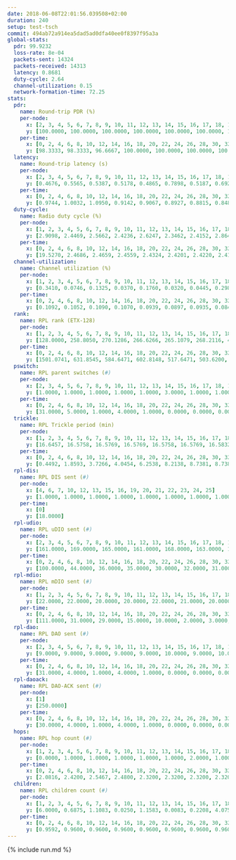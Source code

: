 ```yaml
---
date: 2018-06-08T22:01:56.039508+02:00
duration: 240
setup: test-tsch
commit: 494ab72a914ea5dad5ad0dfa40ee0f8397f95a3a
global-stats:
  pdr: 99.9232
  loss-rate: 8e-04
  packets-sent: 14324
  packets-received: 14313
  latency: 0.8681
  duty-cycle: 2.64
  channel-utilization: 0.15
  network-formation-time: 72.25
stats:
  pdr:
    name: Round-trip PDR (%)
    per-node:
      x: [2, 3, 4, 5, 6, 7, 8, 9, 10, 11, 12, 13, 14, 15, 16, 17, 18, 19, 20, 21, 22, 23, 24, 25]
      y: [100.0000, 100.0000, 100.0000, 100.0000, 100.0000, 100.0000, 100.0000, 100.0000, 100.0000, 99.8333, 99.6737, 99.8344, 100.0000, 100.0000, 99.8459, 99.6667, 100.0000, 100.0000, 100.0000, 100.0000, 99.6737, 99.8319, 100.0000, 99.8331]
    per-time:
      x: [0, 2, 4, 6, 8, 10, 12, 14, 16, 18, 20, 22, 24, 26, 28, 30, 32, 34, 36, 38, 40, 42, 44, 46, 48, 50, 52, 54, 56, 58, 60, 62, 64, 66, 68, 70, 72, 74, 76, 78, 80, 82, 84, 86, 88, 90, 92, 94, 96, 98, 100, 102, 104, 106, 108, 110, 112, 114, 116, 118, 120, 122, 124, 126, 128, 130, 132, 134, 136, 138, 140, 142, 144, 146, 148, 150, 152, 154, 156, 158, 160, 162, 164, 166, 168, 170, 172, 174, 176, 178, 180, 182, 184, 186, 188, 190, 192, 194, 196, 198, 200, 202, 204, 206, 208, 210, 212, 214, 216, 218, 220, 222, 224, 226, 228, 230, 232, 234, 236, 238]
      y: [98.3333, 98.3333, 96.6667, 100.0000, 100.0000, 100.0000, 100.0000, 100.0000, 100.0000, 100.0000, 100.0000, 100.0000, 100.0000, 100.0000, 100.0000, 100.0000, 100.0000, 100.0000, 100.0000, 100.0000, 100.0000, 100.0000, 100.0000, 100.0000, 100.0000, 100.0000, 100.0000, 100.0000, 100.0000, 100.0000, 100.0000, 100.0000, 100.0000, 100.0000, 100.0000, 100.0000, 100.0000, 100.0000, 100.0000, 100.0000, 100.0000, 100.0000, 100.0000, 100.0000, 100.0000, 100.0000, 100.0000, 100.0000, 100.0000, 100.0000, 100.0000, 100.0000, 100.0000, 100.0000, 100.0000, 100.0000, 100.0000, 100.0000, 100.0000, 99.1736, 100.0000, 100.0000, 100.0000, 100.0000, 100.0000, 100.0000, 100.0000, 100.0000, 100.0000, 100.0000, 100.0000, 100.0000, 100.0000, 100.0000, 100.0000, 100.0000, 100.0000, 100.0000, 100.0000, 100.0000, 100.0000, 100.0000, 100.0000, 100.0000, 100.0000, 100.0000, 100.0000, 100.0000, 100.0000, 100.0000, 100.0000, 100.0000, 100.0000, 100.0000, 100.0000, 100.0000, 99.1667, 100.0000, 100.0000, 100.0000, 100.0000, 100.0000, 100.0000, 100.0000, 100.0000, 100.0000, 100.0000, 100.0000, 100.0000, 100.0000, 100.0000, 100.0000, 100.0000, 100.0000, 100.0000, 100.0000, 100.0000, 100.0000, 99.1667, 100.0000]
  latency:
    name: Round-trip latency (s)
    per-node:
      x: [2, 3, 4, 5, 6, 7, 8, 9, 10, 11, 12, 13, 14, 15, 16, 17, 18, 19, 20, 21, 22, 23, 24, 25]
      y: [0.4676, 0.5565, 0.5387, 0.5178, 0.4865, 0.7898, 0.5187, 0.6928, 0.7007, 0.8760, 0.7596, 0.7381, 0.7162, 1.0063, 0.9569, 1.1219, 0.9437, 1.1513, 1.1034, 1.3196, 1.1874, 1.1177, 1.2140, 1.2786]
    per-time:
      x: [0, 2, 4, 6, 8, 10, 12, 14, 16, 18, 20, 22, 24, 26, 28, 30, 32, 34, 36, 38, 40, 42, 44, 46, 48, 50, 52, 54, 56, 58, 60, 62, 64, 66, 68, 70, 72, 74, 76, 78, 80, 82, 84, 86, 88, 90, 92, 94, 96, 98, 100, 102, 104, 106, 108, 110, 112, 114, 116, 118, 120, 122, 124, 126, 128, 130, 132, 134, 136, 138, 140, 142, 144, 146, 148, 150, 152, 154, 156, 158, 160, 162, 164, 166, 168, 170, 172, 174, 176, 178, 180, 182, 184, 186, 188, 190, 192, 194, 196, 198, 200, 202, 204, 206, 208, 210, 212, 214, 216, 218, 220, 222, 224, 226, 228, 230, 232, 234, 236, 238]
      y: [0.9744, 1.0032, 1.0950, 0.9142, 0.9067, 0.8927, 0.8815, 0.8486, 0.8490, 0.8620, 0.8382, 0.8493, 0.8616, 0.8672, 0.8887, 0.8216, 0.7938, 0.7903, 0.8564, 0.7751, 0.8634, 0.8837, 0.8323, 0.8497, 0.8158, 0.8524, 0.8484, 0.9224, 0.8943, 0.8383, 0.8481, 0.8489, 0.8177, 0.8351, 0.9270, 0.8140, 0.8159, 0.8396, 0.8952, 0.8609, 0.8606, 0.9293, 0.8352, 0.8684, 0.8481, 0.8184, 0.8672, 0.8441, 0.8419, 0.8498, 0.8853, 0.8928, 0.8575, 0.8177, 0.8702, 0.8865, 0.8890, 0.8929, 0.8741, 0.9118, 0.8712, 0.8832, 0.8627, 0.8629, 0.8595, 0.8832, 0.8614, 0.8166, 0.8974, 0.8186, 0.8594, 0.8658, 0.8379, 0.8463, 0.8284, 0.8950, 0.8326, 0.8419, 0.8536, 0.8178, 0.8567, 0.8694, 0.8156, 0.8163, 0.8553, 0.8375, 0.8566, 0.8500, 0.8649, 0.8346, 0.8745, 0.8898, 0.8653, 0.8792, 0.8609, 0.8695, 0.8829, 0.9200, 0.8922, 0.8840, 0.9215, 0.8964, 0.8915, 0.8779, 0.9049, 0.9450, 0.9088, 0.8481, 0.9001, 0.9206, 0.8970, 0.9260, 0.8333, 0.8784, 0.8726, 0.9090, 0.8407, 0.8450, 0.9124, 0.8724]
  duty-cycle:
    name: Radio duty cycle (%)
    per-node:
      x: [1, 2, 3, 4, 5, 6, 7, 8, 9, 10, 11, 12, 13, 14, 15, 16, 17, 18, 19, 20, 21, 22, 23, 24, 25]
      y: [2.9098, 2.4469, 2.5662, 2.4236, 2.6247, 2.3462, 2.4152, 2.8649, 2.4176, 2.4065, 2.4736, 2.5300, 2.7305, 2.7019, 2.4802, 2.4547, 2.5001, 2.6330, 2.6218, 2.4888, 2.6218, 2.5224, 2.5752, 2.5963, 2.5787]
    per-time:
      x: [0, 2, 4, 6, 8, 10, 12, 14, 16, 18, 20, 22, 24, 26, 28, 30, 32, 34, 36, 38, 40, 42, 44, 46, 48, 50, 52, 54, 56, 58, 60, 62, 64, 66, 68, 70, 72, 74, 76, 78, 80, 82, 84, 86, 88, 90, 92, 94, 96, 98, 100, 102, 104, 106, 108, 110, 112, 114, 116, 118, 120, 122, 124, 126, 128, 130, 132, 134, 136, 138, 140, 142, 144, 146, 148, 150, 152, 154, 156, 158, 160, 162, 164, 166, 168, 170, 172, 174, 176, 178, 180, 182, 184, 186, 188, 190, 192, 194, 196, 198, 200, 202, 204, 206, 208, 210, 212, 214, 216, 218, 220, 222, 224, 226, 228, 230, 232, 234, 236, 238, 240]
      y: [19.5270, 2.4686, 2.4659, 2.4559, 2.4324, 2.4201, 2.4220, 2.4119, 2.4104, 2.4056, 2.4114, 2.4047, 2.4297, 2.4149, 2.4579, 2.4264, 2.4085, 2.3966, 2.4047, 2.4131, 2.3897, 2.4041, 2.4258, 2.4128, 2.4079, 2.4094, 2.4152, 2.4200, 2.4301, 2.4174, 2.4088, 2.3998, 2.4205, 2.4008, 2.4195, 2.4182, 2.4000, 2.4079, 2.4083, 2.4174, 2.9421, 2.8990, 2.9319, 2.5388, 2.4208, 2.4129, 2.4073, 2.4200, 2.4039, 2.4192, 2.4013, 2.4109, 2.4182, 2.4020, 2.4003, 2.4102, 2.4153, 2.4348, 2.4227, 2.4226, 2.4178, 2.4151, 2.4043, 2.4139, 2.4128, 2.4134, 2.4108, 2.4158, 2.4117, 2.4141, 2.4056, 2.4267, 2.4290, 2.4123, 2.4097, 2.4239, 2.4151, 2.4097, 2.4238, 2.4012, 2.4080, 2.4133, 2.3933, 2.4013, 2.4076, 2.4203, 2.4289, 2.4125, 2.4059, 2.4192, 2.4089, 2.4270, 2.4218, 2.4047, 2.4176, 2.4136, 2.7789, 2.7124, 2.6952, 2.4147, 2.4210, 2.4192, 2.4009, 2.4255, 2.4189, 2.4122, 2.4182, 2.4217, 2.4080, 2.4277, 2.4355, 2.4189, 2.4063, 2.4105, 2.4148, 2.4107, 2.4083, 2.4046, 2.5075, 2.3361, null]
  channel-utilization:
    name: Channel utilization (%)
    per-node:
      x: [1, 2, 3, 4, 5, 6, 7, 8, 9, 10, 11, 12, 13, 14, 15, 16, 17, 18, 19, 20, 21, 22, 23, 24, 25]
      y: [0.3410, 0.0746, 0.1325, 0.0370, 0.1760, 0.0320, 0.0445, 0.2981, 0.0332, 0.0320, 0.0329, 0.0681, 0.2006, 0.1724, 0.0634, 0.0907, 0.0323, 0.1115, 0.0550, 0.0392, 0.0340, 0.0448, 0.0320, 0.0320, 0.0335]
    per-time:
      x: [0, 2, 4, 6, 8, 10, 12, 14, 16, 18, 20, 22, 24, 26, 28, 30, 32, 34, 36, 38, 40, 42, 44, 46, 48, 50, 52, 54, 56, 58, 60, 62, 64, 66, 68, 70, 72, 74, 76, 78, 80, 82, 84, 86, 88, 90, 92, 94, 96, 98, 100, 102, 104, 106, 108, 110, 112, 114, 116, 118, 120, 122, 124, 126, 128, 130, 132, 134, 136, 138, 140, 142, 144, 146, 148, 150, 152, 154, 156, 158, 160, 162, 164, 166, 168, 170, 172, 174, 176, 178, 180, 182, 184, 186, 188, 190, 192, 194, 196, 198, 200, 202, 204, 206, 208, 210, 212, 214, 216, 218, 220, 222, 224, 226, 228, 230, 232, 234, 236, 238, 240]
      y: [0.1092, 0.1052, 0.1090, 0.1070, 0.0939, 0.0897, 0.0935, 0.0844, 0.0853, 0.0856, 0.0875, 0.0839, 0.0935, 0.0869, 0.1057, 0.0913, 0.0839, 0.0774, 0.0823, 0.0881, 0.0770, 0.0849, 0.0912, 0.0860, 0.0837, 0.0857, 0.0892, 0.0902, 0.0940, 0.0903, 0.0838, 0.0812, 0.0862, 0.0827, 0.0887, 0.0885, 0.0807, 0.0849, 0.0863, 0.0888, 0.3664, 0.2992, 0.3185, 0.1435, 0.0881, 0.0886, 0.0832, 0.0921, 0.0817, 0.0886, 0.0810, 0.0860, 0.0863, 0.0831, 0.0808, 0.0865, 0.0887, 0.0946, 0.0910, 0.0889, 0.0886, 0.0894, 0.0833, 0.0878, 0.0878, 0.0882, 0.0848, 0.0849, 0.0846, 0.0854, 0.0831, 0.0932, 0.0949, 0.0863, 0.0848, 0.0915, 0.0852, 0.0834, 0.0903, 0.0810, 0.0846, 0.0868, 0.0774, 0.0818, 0.0834, 0.0880, 0.0927, 0.0860, 0.0851, 0.0872, 0.0835, 0.0906, 0.0890, 0.0827, 0.0875, 0.0865, 0.2719, 0.2104, 0.2217, 0.0878, 0.0863, 0.0870, 0.0806, 0.0898, 0.0862, 0.0874, 0.0891, 0.0890, 0.0855, 0.0918, 0.0971, 0.0882, 0.0845, 0.0840, 0.0869, 0.0865, 0.0849, 0.0837, 0.1384, 0.0502, null]
  rank:
    name: RPL rank (ETX-128)
    per-node:
      x: [1, 2, 3, 4, 5, 6, 7, 8, 9, 10, 11, 12, 13, 14, 15, 16, 17, 18, 19, 20, 21, 22, 23, 24, 25]
      y: [128.0000, 258.8050, 270.1286, 266.6266, 265.1079, 268.2116, 404.2798, 275.6628, 412.7925, 406.4033, 417.2675, 429.2428, 406.2490, 423.3278, 540.2927, 548.8789, 569.9153, 578.4939, 562.1245, 656.6490, 979.9390, 645.4321, 703.6805, 711.1492, 730.3239]
    per-time:
      x: [0, 2, 4, 6, 8, 10, 12, 14, 16, 18, 20, 22, 24, 26, 28, 30, 32, 34, 36, 38, 40, 42, 44, 46, 48, 50, 52, 54, 56, 58, 60, 62, 64, 66, 68, 70, 72, 74, 76, 78, 80, 82, 84, 86, 88, 90, 92, 94, 96, 98, 100, 102, 104, 106, 108, 110, 112, 114, 116, 118, 120, 122, 124, 126, 128, 130, 132, 134, 136, 138, 140, 142, 144, 146, 148, 150, 152, 154, 156, 158, 160, 162, 164, 166, 168, 170, 172, 174, 176, 178, 180, 182, 184, 186, 188, 190, 192, 194, 196, 198, 200, 202, 204, 206, 208, 210, 212, 214, 216, 218, 220, 222, 224, 226, 228, 230, 232, 234, 236, 238, 240]
      y: [1501.0741, 631.8545, 584.6471, 602.8148, 517.6471, 503.6200, 490.5800, 486.6600, 478.6600, 471.4200, 472.2745, 464.6200, 466.9200, 467.5686, 468.1200, 469.4314, 465.1000, 463.6600, 462.9808, 459.0800, 459.1000, 459.1000, 458.7600, 461.9200, 459.2200, 459.3600, 460.1000, 462.3725, 461.4800, 460.7000, 461.6400, 459.4000, 460.8800, 459.6600, 465.3400, 467.0000, 465.7400, 465.1200, 464.4800, 465.6200, 320.0037, 288.1165, 290.4148, 314.8438, 458.5400, 458.8200, 458.4600, 464.6154, 455.9000, 451.8800, 459.3725, 453.3000, 452.5000, 446.7059, 446.1200, 449.9600, 447.1200, 455.5686, 453.1400, 451.8431, 455.8800, 456.2600, 457.0980, 452.4118, 453.0200, 449.3800, 453.9412, 448.7000, 451.1400, 449.0800, 449.3600, 450.9000, 458.5294, 460.3922, 453.4118, 455.4800, 457.0800, 453.7800, 452.7800, 454.3137, 445.9804, 445.2800, 444.6200, 445.4800, 444.5600, 445.4600, 450.4000, 449.5600, 447.3000, 449.1765, 448.4400, 456.4340, 452.1000, 449.8600, 452.4800, 453.3200, 308.0122, 289.9791, 291.9842, 335.7429, 457.4400, 449.0400, 450.3000, 452.5600, 452.6000, 453.6000, 453.2000, 457.1538, 452.5600, 451.1961, 451.3000, 454.4400, 450.6800, 451.1800, 452.1400, 453.4800, 453.6400, 453.0200, 544.2651, 535.1311, 544.0000]
  pswitch:
    name: RPL parent switches (#)
    per-node:
      x: [2, 3, 4, 5, 6, 7, 8, 9, 10, 11, 12, 13, 14, 15, 16, 17, 18, 19, 20, 21, 22, 23, 24, 25]
      y: [1.0000, 1.0000, 1.0000, 1.0000, 1.0000, 3.0000, 1.0000, 1.0000, 3.0000, 3.0000, 3.0000, 5.0000, 1.0000, 6.0000, 3.0000, 8.0000, 5.0000, 1.0000, 5.0000, 6.0000, 3.0000, 1.0000, 8.0000, 7.0000]
    per-time:
      x: [0, 2, 4, 6, 8, 10, 12, 14, 16, 18, 20, 22, 24, 26, 28, 30, 32, 34, 36, 38, 40, 42, 44, 46, 48, 50, 52, 54, 56, 58, 60, 62, 64, 66, 68, 70, 72, 74, 76, 78, 80, 82, 84, 86, 88, 90, 92, 94, 96, 98, 100, 102, 104, 106, 108, 110, 112, 114, 116, 118, 120, 122, 124, 126, 128, 130, 132, 134, 136, 138, 140, 142, 144, 146, 148, 150, 152, 154, 156, 158, 160, 162, 164, 166, 168, 170, 172, 174, 176, 178, 180, 182, 184, 186, 188, 190, 192, 194, 196, 198, 200, 202, 204, 206, 208, 210, 212, 214, 216, 218, 220, 222, 224, 226, 228, 230, 232, 234, 236, 238]
      y: [31.0000, 5.0000, 1.0000, 4.0000, 1.0000, 0.0000, 0.0000, 0.0000, 0.0000, 0.0000, 1.0000, 0.0000, 0.0000, 1.0000, 0.0000, 1.0000, 0.0000, 0.0000, 2.0000, 0.0000, 0.0000, 0.0000, 0.0000, 0.0000, 0.0000, 0.0000, 0.0000, 1.0000, 0.0000, 0.0000, 0.0000, 0.0000, 0.0000, 0.0000, 0.0000, 0.0000, 0.0000, 0.0000, 0.0000, 0.0000, 0.0000, 0.0000, 1.0000, 1.0000, 0.0000, 0.0000, 0.0000, 2.0000, 0.0000, 0.0000, 1.0000, 0.0000, 0.0000, 1.0000, 0.0000, 0.0000, 0.0000, 1.0000, 0.0000, 1.0000, 0.0000, 0.0000, 1.0000, 1.0000, 0.0000, 0.0000, 1.0000, 0.0000, 0.0000, 0.0000, 0.0000, 0.0000, 1.0000, 1.0000, 1.0000, 0.0000, 0.0000, 0.0000, 0.0000, 1.0000, 1.0000, 0.0000, 0.0000, 0.0000, 0.0000, 0.0000, 0.0000, 0.0000, 0.0000, 1.0000, 0.0000, 3.0000, 0.0000, 0.0000, 0.0000, 0.0000, 0.0000, 3.0000, 0.0000, 0.0000, 0.0000, 0.0000, 0.0000, 0.0000, 0.0000, 0.0000, 0.0000, 2.0000, 0.0000, 1.0000, 0.0000, 0.0000, 0.0000, 0.0000, 0.0000, 0.0000, 0.0000, 0.0000, 1.0000, 3.0000]
  trickle:
    name: RPL Trickle period (min)
    per-node:
      x: [1, 2, 3, 4, 5, 6, 7, 8, 9, 10, 11, 12, 13, 14, 15, 16, 17, 18, 19, 20, 21, 22, 23, 24, 25]
      y: [16.6457, 16.5758, 16.5769, 16.5769, 16.5758, 16.5769, 16.5832, 17.4061, 16.5758, 16.5472, 16.4079, 16.5832, 16.5013, 16.5395, 16.2181, 17.2345, 16.4437, 16.0881, 16.5228, 16.5459, 16.4722, 16.4669, 16.5228, 16.5497, 16.1485]
    per-time:
      x: [0, 2, 4, 6, 8, 10, 12, 14, 16, 18, 20, 22, 24, 26, 28, 30, 32, 34, 36, 38, 40, 42, 44, 46, 48, 50, 52, 54, 56, 58, 60, 62, 64, 66, 68, 70, 72, 74, 76, 78, 80, 82, 84, 86, 88, 90, 92, 94, 96, 98, 100, 102, 104, 106, 108, 110, 112, 114, 116, 118, 120, 122, 124, 126, 128, 130, 132, 134, 136, 138, 140, 142, 144, 146, 148, 150, 152, 154, 156, 158, 160, 162, 164, 166, 168, 170, 172, 174, 176, 178, 180, 182, 184, 186, 188, 190, 192, 194, 196, 198, 200, 202, 204, 206, 208, 210, 212, 214, 216, 218, 220, 222, 224, 226, 228, 230, 232, 234, 236, 238, 240]
      y: [0.4492, 1.8593, 3.7266, 4.0454, 6.2538, 8.2138, 8.7381, 8.7381, 10.4858, 16.4277, 16.9623, 17.4763, 17.4763, 17.4763, 17.4763, 17.4763, 17.4763, 17.4763, 17.4763, 17.4763, 17.4763, 17.4763, 17.4763, 17.4763, 17.4763, 17.4763, 17.4763, 17.4763, 17.4763, 17.4763, 17.4763, 17.4763, 17.4763, 17.4763, 17.4763, 17.4763, 17.4763, 17.4763, 17.4763, 17.4763, 17.4763, 17.4763, 17.4763, 17.4763, 17.4763, 17.4763, 17.4763, 17.4763, 17.4763, 17.4763, 17.4763, 17.4763, 17.4763, 17.4763, 17.4763, 17.4763, 17.4763, 17.4763, 17.4763, 17.4763, 17.4763, 17.4763, 17.4763, 17.4763, 17.4763, 17.4763, 17.4763, 17.4763, 17.4763, 17.4763, 17.4763, 17.4763, 17.4763, 17.4763, 17.4763, 17.4763, 17.4763, 17.4763, 17.4763, 17.4763, 17.4763, 17.4763, 17.4763, 17.4763, 17.4763, 17.4763, 17.4763, 17.4763, 17.4763, 17.4763, 17.4763, 17.4763, 17.4763, 17.4763, 17.4763, 17.4763, 17.4763, 17.4763, 17.4763, 17.4763, 17.4763, 17.4763, 17.4763, 17.4763, 17.4763, 17.4763, 17.4763, 17.4763, 17.4763, 17.4763, 17.4763, 17.4763, 17.4763, 17.4763, 17.4763, 17.4763, 17.4763, 17.4763, 17.4763, 17.4763, 17.4763]
  rpl-dis:
    name: RPL DIS sent (#)
    per-node:
      x: [4, 6, 7, 10, 12, 13, 15, 16, 19, 20, 21, 22, 23, 24, 25]
      y: [1.0000, 1.0000, 1.0000, 1.0000, 1.0000, 1.0000, 1.0000, 1.0000, 1.0000, 1.0000, 2.0000, 2.0000, 1.0000, 2.0000, 1.0000]
    per-time:
      x: [0]
      y: [18.0000]
  rpl-udio:
    name: RPL uDIO sent (#)
    per-node:
      x: [2, 3, 4, 5, 6, 7, 8, 9, 10, 11, 12, 13, 14, 15, 16, 17, 18, 19, 20, 21, 22, 23, 24, 25]
      y: [161.0000, 169.0000, 165.0000, 161.0000, 168.0000, 163.0000, 135.0000, 162.0000, 163.0000, 169.0000, 160.0000, 146.0000, 148.0000, 165.0000, 171.0000, 164.0000, 161.0000, 162.0000, 161.0000, 174.0000, 165.0000, 173.0000, 165.0000, 170.0000]
    per-time:
      x: [0, 2, 4, 6, 8, 10, 12, 14, 16, 18, 20, 22, 24, 26, 28, 30, 32, 34, 36, 38, 40, 42, 44, 46, 48, 50, 52, 54, 56, 58, 60, 62, 64, 66, 68, 70, 72, 74, 76, 78, 80, 82, 84, 86, 88, 90, 92, 94, 96, 98, 100, 102, 104, 106, 108, 110, 112, 114, 116, 118, 120, 122, 124, 126, 128, 130, 132, 134, 136, 138, 140, 142, 144, 146, 148, 150, 152, 154, 156, 158, 160, 162, 164, 166, 168, 170, 172, 174, 176, 178, 180, 182, 184, 186, 188, 190, 192, 194, 196, 198, 200, 202, 204, 206, 208, 210, 212, 214, 216, 218, 220, 222, 224, 226, 228, 230, 232, 234, 236, 238, 240]
      y: [100.0000, 44.0000, 36.0000, 35.0000, 30.0000, 32.0000, 31.0000, 32.0000, 31.0000, 36.0000, 28.0000, 32.0000, 31.0000, 24.0000, 34.0000, 35.0000, 29.0000, 36.0000, 25.0000, 31.0000, 26.0000, 31.0000, 33.0000, 34.0000, 30.0000, 29.0000, 33.0000, 31.0000, 33.0000, 26.0000, 33.0000, 30.0000, 32.0000, 37.0000, 28.0000, 30.0000, 33.0000, 26.0000, 35.0000, 34.0000, 43.0000, 32.0000, 31.0000, 30.0000, 37.0000, 28.0000, 35.0000, 34.0000, 28.0000, 31.0000, 28.0000, 32.0000, 31.0000, 32.0000, 29.0000, 36.0000, 35.0000, 29.0000, 29.0000, 31.0000, 33.0000, 26.0000, 34.0000, 33.0000, 29.0000, 32.0000, 28.0000, 33.0000, 31.0000, 31.0000, 28.0000, 35.0000, 31.0000, 32.0000, 28.0000, 30.0000, 31.0000, 33.0000, 33.0000, 31.0000, 30.0000, 29.0000, 31.0000, 31.0000, 35.0000, 29.0000, 33.0000, 29.0000, 34.0000, 28.0000, 31.0000, 31.0000, 32.0000, 32.0000, 38.0000, 32.0000, 40.0000, 34.0000, 36.0000, 33.0000, 35.0000, 27.0000, 31.0000, 29.0000, 31.0000, 32.0000, 34.0000, 34.0000, 29.0000, 37.0000, 30.0000, 33.0000, 28.0000, 30.0000, 35.0000, 36.0000, 32.0000, 34.0000, 45.0000, 32.0000, 0.0000]
  rpl-mdio:
    name: RPL mDIO sent (#)
    per-node:
      x: [1, 2, 3, 4, 5, 6, 7, 8, 9, 10, 11, 12, 13, 14, 15, 16, 17, 18, 19, 20, 21, 22, 23, 24, 25]
      y: [22.0000, 22.0000, 20.0000, 20.0000, 22.0000, 21.0000, 20.0000, 21.0000, 21.0000, 20.0000, 20.0000, 21.0000, 21.0000, 21.0000, 25.0000, 21.0000, 20.0000, 27.0000, 20.0000, 20.0000, 21.0000, 21.0000, 20.0000, 21.0000, 27.0000]
    per-time:
      x: [0, 2, 4, 6, 8, 10, 12, 14, 16, 18, 20, 22, 24, 26, 28, 30, 32, 34, 36, 38, 40, 42, 44, 46, 48, 50, 52, 54, 56, 58, 60, 62, 64, 66, 68, 70, 72, 74, 76, 78, 80, 82, 84, 86, 88, 90, 92, 94, 96, 98, 100, 102, 104, 106, 108, 110, 112, 114, 116, 118, 120, 122, 124, 126, 128, 130, 132, 134, 136, 138, 140, 142, 144, 146, 148, 150, 152, 154, 156, 158, 160, 162, 164, 166, 168, 170, 172, 174, 176, 178, 180, 182, 184, 186, 188, 190, 192, 194, 196, 198, 200, 202, 204, 206, 208, 210, 212, 214, 216, 218, 220, 222, 224, 226, 228, 230, 232, 234, 236, 238]
      y: [111.0000, 31.0000, 29.0000, 15.0000, 10.0000, 2.0000, 3.0000, 11.0000, 9.0000, 3.0000, 0.0000, 0.0000, 0.0000, 6.0000, 3.0000, 6.0000, 8.0000, 2.0000, 0.0000, 0.0000, 0.0000, 2.0000, 5.0000, 7.0000, 5.0000, 3.0000, 3.0000, 0.0000, 0.0000, 0.0000, 4.0000, 5.0000, 7.0000, 5.0000, 3.0000, 1.0000, 0.0000, 0.0000, 0.0000, 3.0000, 8.0000, 4.0000, 5.0000, 3.0000, 2.0000, 0.0000, 0.0000, 0.0000, 7.0000, 5.0000, 5.0000, 1.0000, 7.0000, 0.0000, 0.0000, 0.0000, 0.0000, 5.0000, 6.0000, 7.0000, 4.0000, 2.0000, 1.0000, 0.0000, 0.0000, 2.0000, 4.0000, 4.0000, 7.0000, 7.0000, 1.0000, 0.0000, 0.0000, 1.0000, 3.0000, 4.0000, 3.0000, 9.0000, 4.0000, 1.0000, 0.0000, 0.0000, 1.0000, 3.0000, 7.0000, 6.0000, 4.0000, 4.0000, 0.0000, 0.0000, 0.0000, 0.0000, 6.0000, 3.0000, 7.0000, 3.0000, 7.0000, 0.0000, 0.0000, 0.0000, 1.0000, 6.0000, 4.0000, 4.0000, 10.0000, 0.0000, 0.0000, 0.0000, 0.0000, 3.0000, 4.0000, 6.0000, 4.0000, 7.0000, 1.0000, 0.0000, 0.0000, 0.0000, 3.0000, 7.0000]
  rpl-dao:
    name: RPL DAO sent (#)
    per-node:
      x: [2, 3, 4, 5, 6, 7, 8, 9, 10, 11, 12, 13, 14, 15, 16, 17, 18, 19, 20, 21, 22, 23, 24, 25]
      y: [9.0000, 9.0000, 9.0000, 9.0000, 9.0000, 10.0000, 9.0000, 10.0000, 10.0000, 11.0000, 10.0000, 12.0000, 9.0000, 11.0000, 12.0000, 13.0000, 12.0000, 9.0000, 11.0000, 13.0000, 10.0000, 9.0000, 14.0000, 13.0000]
    per-time:
      x: [0, 2, 4, 6, 8, 10, 12, 14, 16, 18, 20, 22, 24, 26, 28, 30, 32, 34, 36, 38, 40, 42, 44, 46, 48, 50, 52, 54, 56, 58, 60, 62, 64, 66, 68, 70, 72, 74, 76, 78, 80, 82, 84, 86, 88, 90, 92, 94, 96, 98, 100, 102, 104, 106, 108, 110, 112, 114, 116, 118, 120, 122, 124, 126, 128, 130, 132, 134, 136, 138, 140, 142, 144, 146, 148, 150, 152, 154, 156, 158, 160, 162, 164, 166, 168, 170, 172, 174, 176, 178, 180, 182, 184, 186, 188, 190, 192, 194, 196, 198, 200, 202, 204, 206, 208, 210, 212, 214, 216, 218, 220, 222, 224, 226, 228, 230, 232, 234, 236, 238]
      y: [31.0000, 4.0000, 1.0000, 4.0000, 1.0000, 0.0000, 0.0000, 0.0000, 0.0000, 0.0000, 1.0000, 0.0000, 0.0000, 1.0000, 17.0000, 3.0000, 0.0000, 2.0000, 3.0000, 0.0000, 0.0000, 0.0000, 0.0000, 0.0000, 0.0000, 1.0000, 0.0000, 2.0000, 14.0000, 3.0000, 0.0000, 2.0000, 2.0000, 0.0000, 0.0000, 0.0000, 0.0000, 0.0000, 0.0000, 1.0000, 1.0000, 1.0000, 7.0000, 10.0000, 2.0000, 2.0000, 1.0000, 3.0000, 0.0000, 0.0000, 1.0000, 0.0000, 0.0000, 1.0000, 1.0000, 0.0000, 2.0000, 12.0000, 3.0000, 2.0000, 0.0000, 3.0000, 1.0000, 1.0000, 0.0000, 0.0000, 1.0000, 0.0000, 1.0000, 1.0000, 0.0000, 10.0000, 7.0000, 2.0000, 1.0000, 1.0000, 0.0000, 1.0000, 0.0000, 1.0000, 1.0000, 1.0000, 1.0000, 1.0000, 0.0000, 5.0000, 10.0000, 1.0000, 1.0000, 3.0000, 0.0000, 3.0000, 1.0000, 0.0000, 0.0000, 1.0000, 2.0000, 3.0000, 0.0000, 3.0000, 8.0000, 1.0000, 1.0000, 3.0000, 0.0000, 1.0000, 3.0000, 2.0000, 0.0000, 2.0000, 1.0000, 2.0000, 0.0000, 2.0000, 7.0000, 2.0000, 1.0000, 2.0000, 2.0000, 3.0000]
  rpl-daoack:
    name: RPL DAO-ACK sent (#)
    per-node:
      x: [1]
      y: [250.0000]
    per-time:
      x: [0, 2, 4, 6, 8, 10, 12, 14, 16, 18, 20, 22, 24, 26, 28, 30, 32, 34, 36, 38, 40, 42, 44, 46, 48, 50, 52, 54, 56, 58, 60, 62, 64, 66, 68, 70, 72, 74, 76, 78, 80, 82, 84, 86, 88, 90, 92, 94, 96, 98, 100, 102, 104, 106, 108, 110, 112, 114, 116, 118, 120, 122, 124, 126, 128, 130, 132, 134, 136, 138, 140, 142, 144, 146, 148, 150, 152, 154, 156, 158, 160, 162, 164, 166, 168, 170, 172, 174, 176, 178, 180, 182, 184, 186, 188, 190, 192, 194, 196, 198, 200, 202, 204, 206, 208, 210, 212, 214, 216, 218, 220, 222, 224, 226, 228, 230, 232, 234, 236, 238]
      y: [30.0000, 4.0000, 1.0000, 4.0000, 1.0000, 0.0000, 0.0000, 0.0000, 0.0000, 0.0000, 1.0000, 0.0000, 0.0000, 1.0000, 17.0000, 3.0000, 0.0000, 2.0000, 3.0000, 0.0000, 0.0000, 0.0000, 0.0000, 0.0000, 0.0000, 1.0000, 0.0000, 2.0000, 14.0000, 3.0000, 0.0000, 2.0000, 2.0000, 0.0000, 0.0000, 0.0000, 0.0000, 0.0000, 0.0000, 1.0000, 1.0000, 1.0000, 7.0000, 10.0000, 2.0000, 2.0000, 1.0000, 3.0000, 0.0000, 0.0000, 1.0000, 0.0000, 0.0000, 1.0000, 1.0000, 0.0000, 2.0000, 12.0000, 3.0000, 2.0000, 0.0000, 3.0000, 1.0000, 1.0000, 0.0000, 0.0000, 1.0000, 0.0000, 1.0000, 1.0000, 0.0000, 10.0000, 7.0000, 2.0000, 1.0000, 1.0000, 0.0000, 1.0000, 0.0000, 1.0000, 1.0000, 1.0000, 1.0000, 1.0000, 0.0000, 5.0000, 9.0000, 1.0000, 1.0000, 3.0000, 0.0000, 3.0000, 1.0000, 0.0000, 0.0000, 1.0000, 2.0000, 2.0000, 0.0000, 3.0000, 8.0000, 1.0000, 1.0000, 3.0000, 0.0000, 1.0000, 3.0000, 2.0000, 0.0000, 2.0000, 1.0000, 2.0000, 0.0000, 2.0000, 7.0000, 2.0000, 1.0000, 2.0000, 2.0000, 3.0000]
  hops:
    name: RPL hop count (#)
    per-node:
      x: [1, 2, 3, 4, 5, 6, 7, 8, 9, 10, 11, 12, 13, 14, 15, 16, 17, 18, 19, 20, 21, 22, 23, 24, 25]
      y: [0.0000, 1.0000, 1.0000, 1.0000, 1.0000, 1.0000, 2.0000, 1.0000, 2.0000, 2.0000, 2.0000, 2.0000, 2.0000, 2.0000, 2.9875, 3.0000, 3.0917, 3.0167, 3.0000, 3.1833, 4.0000, 3.2375, 4.0167, 4.0167, 4.0167]
    per-time:
      x: [0, 2, 4, 6, 8, 10, 12, 14, 16, 18, 20, 22, 24, 26, 28, 30, 32, 34, 36, 38, 40, 42, 44, 46, 48, 50, 52, 54, 56, 58, 60, 62, 64, 66, 68, 70, 72, 74, 76, 78, 80, 82, 84, 86, 88, 90, 92, 94, 96, 98, 100, 102, 104, 106, 108, 110, 112, 114, 116, 118, 120, 122, 124, 126, 128, 130, 132, 134, 136, 138, 140, 142, 144, 146, 148, 150, 152, 154, 156, 158, 160, 162, 164, 166, 168, 170, 172, 174, 176, 178, 180, 182, 184, 186, 188, 190, 192, 194, 196, 198, 200, 202, 204, 206, 208, 210, 212, 214, 216, 218, 220, 222, 224, 226, 228, 230, 232, 234, 236, 238]
      y: [2.0816, 2.4200, 2.5467, 2.4800, 2.3200, 2.3200, 2.3200, 2.3200, 2.3200, 2.3200, 2.3200, 2.3200, 2.3200, 2.3000, 2.2800, 2.2800, 2.2800, 2.2800, 2.2800, 2.2800, 2.2800, 2.2800, 2.2800, 2.2800, 2.2800, 2.2800, 2.2800, 2.2800, 2.2800, 2.2800, 2.2800, 2.2800, 2.2800, 2.2800, 2.2800, 2.2800, 2.2800, 2.2800, 2.2800, 2.2800, 2.2800, 2.2800, 2.2800, 2.2800, 2.2800, 2.2800, 2.2800, 2.2800, 2.2800, 2.2800, 2.2800, 2.2800, 2.2800, 2.2800, 2.2800, 2.2800, 2.2800, 2.2800, 2.2800, 2.2400, 2.2400, 2.2400, 2.2667, 2.3200, 2.3200, 2.3200, 2.3200, 2.3200, 2.3200, 2.3200, 2.3200, 2.3200, 2.3000, 2.2800, 2.2800, 2.2800, 2.2800, 2.2800, 2.2800, 2.2800, 2.2800, 2.2800, 2.2800, 2.2800, 2.2800, 2.2800, 2.2800, 2.2800, 2.2800, 2.2800, 2.2800, 2.3067, 2.3200, 2.3200, 2.3200, 2.3200, 2.3200, 2.3200, 2.3200, 2.3200, 2.3200, 2.3200, 2.3200, 2.3200, 2.3200, 2.3200, 2.3400, 2.3600, 2.3600, 2.3600, 2.3600, 2.3600, 2.3600, 2.3600, 2.3600, 2.3600, 2.3600, 2.3600, 2.3400, 2.3200]
  children:
    name: RPL children count (#)
    per-node:
      x: [1, 2, 3, 4, 5, 6, 7, 8, 9, 10, 11, 12, 13, 14, 15, 16, 17, 18, 19, 20, 21, 22, 23, 24, 25]
      y: [6.0000, 0.6875, 1.1083, 0.0250, 1.1583, 0.0083, 0.2208, 4.0750, 0.0000, 0.0000, 0.0000, 0.9625, 3.4000, 1.7833, 0.7583, 0.4500, 0.0000, 2.5542, 0.5708, 0.0750, 0.0000, 0.1500, 0.0000, 0.0083, 0.0000]
    per-time:
      x: [0, 2, 4, 6, 8, 10, 12, 14, 16, 18, 20, 22, 24, 26, 28, 30, 32, 34, 36, 38, 40, 42, 44, 46, 48, 50, 52, 54, 56, 58, 60, 62, 64, 66, 68, 70, 72, 74, 76, 78, 80, 82, 84, 86, 88, 90, 92, 94, 96, 98, 100, 102, 104, 106, 108, 110, 112, 114, 116, 118, 120, 122, 124, 126, 128, 130, 132, 134, 136, 138, 140, 142, 144, 146, 148, 150, 152, 154, 156, 158, 160, 162, 164, 166, 168, 170, 172, 174, 176, 178, 180, 182, 184, 186, 188, 190, 192, 194, 196, 198, 200, 202, 204, 206, 208, 210, 212, 214, 216, 218, 220, 222, 224, 226, 228, 230, 232, 234, 236, 238]
      y: [0.9592, 0.9600, 0.9600, 0.9600, 0.9600, 0.9600, 0.9600, 0.9600, 0.9600, 0.9600, 0.9600, 0.9600, 0.9600, 0.9600, 0.9600, 0.9600, 0.9600, 0.9600, 0.9600, 0.9600, 0.9600, 0.9600, 0.9600, 0.9600, 0.9600, 0.9600, 0.9600, 0.9600, 0.9600, 0.9600, 0.9600, 0.9600, 0.9600, 0.9600, 0.9600, 0.9600, 0.9600, 0.9600, 0.9600, 0.9600, 0.9600, 0.9600, 0.9600, 0.9600, 0.9600, 0.9600, 0.9600, 0.9600, 0.9600, 0.9600, 0.9600, 0.9600, 0.9600, 0.9600, 0.9600, 0.9600, 0.9600, 0.9600, 0.9600, 0.9600, 0.9600, 0.9600, 0.9600, 0.9600, 0.9600, 0.9600, 0.9600, 0.9600, 0.9600, 0.9600, 0.9600, 0.9600, 0.9600, 0.9600, 0.9600, 0.9600, 0.9600, 0.9600, 0.9600, 0.9600, 0.9600, 0.9600, 0.9600, 0.9600, 0.9600, 0.9600, 0.9600, 0.9600, 0.9600, 0.9600, 0.9600, 0.9600, 0.9600, 0.9600, 0.9600, 0.9600, 0.9600, 0.9600, 0.9600, 0.9600, 0.9600, 0.9600, 0.9600, 0.9600, 0.9600, 0.9600, 0.9600, 0.9600, 0.9600, 0.9600, 0.9600, 0.9600, 0.9600, 0.9600, 0.9600, 0.9600, 0.9600, 0.9600, 0.9600, 0.9600]
---
```


{% include run.md %}
